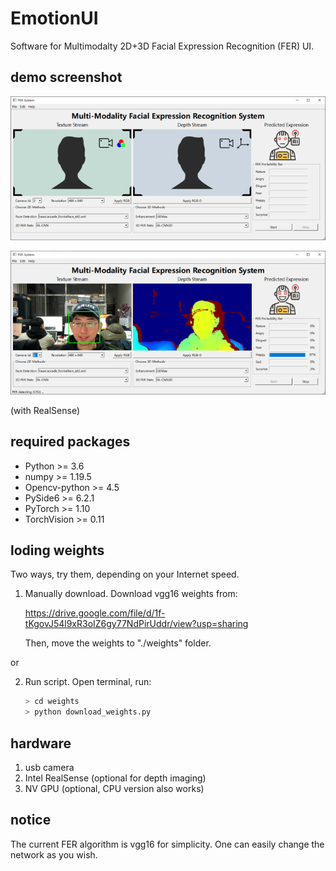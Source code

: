 # EmotionUI
 Software for Multimodalty 2D+3D Facial Expression Recognition (FER) UI.

## demo screenshot
![demo-ui](https://github.com/JohnnieXDU/EmotionUI/blob/main/resource/demo-ui.png)

![demo-happy](https://github.com/JohnnieXDU/EmotionUI/blob/main/resource/demo-happy.png)

(with RealSense)

## required packages
 - Python >= 3.6
 - numpy >= 1.19.5
 - Opencv-python >= 4.5
 - PySide6 >= 6.2.1
 - PyTorch >= 1.10
 - TorchVision >= 0.11

## loding weights
 Two ways, try them, depending on your Internet speed.
 1) Manually download.
    Download vgg16 weights from: 
    
    https://drive.google.com/file/d/1f-tKgovJ54l9xR3oIZ6gy77NdPirUddr/view?usp=sharing
    
    Then, move the weights to "./weights" folder.
 
 
 or 
 
 2) Run script.
    Open terminal, run:
    ```python
    > cd weights
    > python download_weights.py
    ```

## hardware
 1) usb camera
 2) Intel RealSense (optional for depth imaging)
 3) NV GPU (optional, CPU version also works)

## notice
 The current FER algorithm is vgg16 for simplicity. One can easily change the network as you wish.
